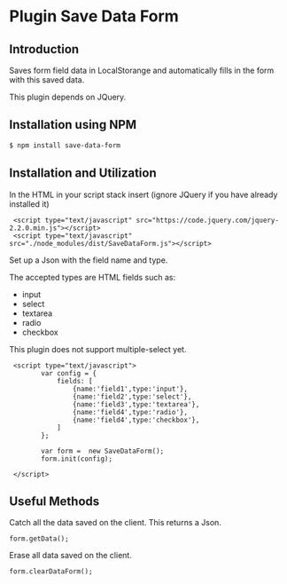 # Plugin Save Data Form

## Introduction

Saves form field data in LocalStorange and automatically fills in the form with this saved data.

This plugin depends on JQuery.

## Installation using NPM

```bash
$ npm install save-data-form
```

## Installation and Utilization

In the HTML in your script stack insert (ignore JQuery if you have already installed it)

```
 <script type="text/javascript" src="https://code.jquery.com/jquery-2.2.0.min.js"></script>
 <script type="text/javascript" src="./node_modules/dist/SaveDataForm.js"></script>
```

Set up a Json with the field name and type.

The accepted types are HTML fields such as:
 - input
 - select
 - textarea
 - radio
 - checkbox 

This plugin does not support multiple-select yet.

```
 <script type="text/javascript">
 		var config = {
 			fields: [
 				{name:'field1',type:'input'},
 				{name:'field2',type:'select'},
 				{name:'field3',type:'textarea'},
 				{name:'field4',type:'radio'},
 				{name:'field4',type:'checkbox'},
 			]
 		};

 		var form =  new SaveDataForm();
 		form.init(config);
 
 </script>
 ```

 ## Useful Methods


Catch all the data saved on the client.
This returns a Json.

```
form.getData();
```

Erase all data saved on the client.
```
form.clearDataForm();
```